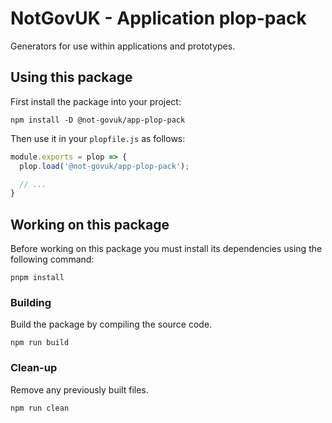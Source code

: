 NotGovUK - Application plop-pack
================================

Generators for use within applications and prototypes.


Using this package
------------------

First install the package into your project:

```shell
npm install -D @not-govuk/app-plop-pack
```

Then use it in your `plopfile.js` as follows:

```js
module.exports = plop => {
  plop.load('@not-govuk/app-plop-pack');

  // ...
}
```


Working on this package
-----------------------

Before working on this package you must install its dependencies using
the following command:

```shell
pnpm install
```


### Building

Build the package by compiling the source code.

```shell
npm run build
```


### Clean-up

Remove any previously built files.

```shell
npm run clean
```
